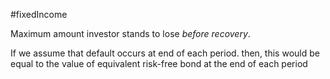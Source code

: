 #fixedIncome 

Maximum amount investor stands to lose *before recovery*. 

If we assume that default occurs at end of each period.
	then, this would be equal to the value of equivalent risk-free bond at the end of each period 